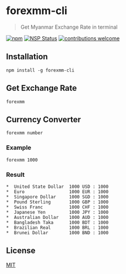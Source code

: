 # forexmm-cli
> Get Myanmar Exchange Rate in terminal

[![npm][npm-download]][npm-dl-url]
[![NSP Status][nsp]][nsp-url]
[![contributions welcome][contri]][contri-url]

## Installation
```
npm install -g forexmm-cli
```

## Get Exchange Rate
```
forexmm
```

## Currency Converter
```
forexmm number
```
### Example
```
forexmm 1000
```

### Result
```
*  United State Dollar  1000 USD : 1000
*  Euro                 1000 EUR : 1000
*  Singapore Dollar     1000 SGD : 1000
*  Pound Sterling       1000 GBP : 1000
*  Swiss Franc          1000 CHF : 1000
*  Japanese Yen         1000 JPY : 1000
*  Australian Dollar    1000 AUD : 1000
*  Bangladesh Taka      1000 BDT : 1000
*  Brazilian Real       1000 BRL : 1000
*  Brunei Dollar        1000 BND : 1000
```

## License
[MIT](./LICENSE)

[npm-download]: https://img.shields.io/npm/dt/forexmm-cli.svg
[npm-dl-url]: https://www.npmjs.com/package/forexmm-cli
[contri]: https://img.shields.io/badge/contributions-welcome-brightgreen.svg?style=flat
[contri-url]: https://github.com/AungMyoKyaw/forexmm-cli/issues
[nsp]: https://nodesecurity.io/orgs/aung-myo-kyaw/projects/d32955f2-7d4e-43a0-bf4e-09e89a448b13/badge
[nsp-url]: https://nodesecurity.io/orgs/aung-myo-kyaw/projects/d32955f2-7d4e-43a0-bf4e-09e89a448b13
